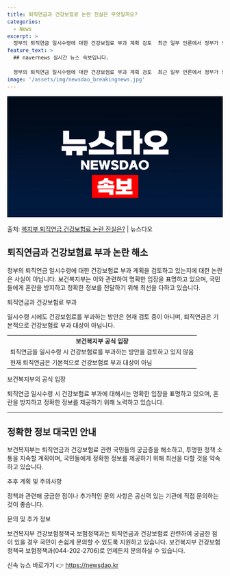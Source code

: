 ```yaml
---
title: 퇴직연금과 건강보험료 논란 진실은 무엇일까요?
categories:
  - News
excerpt: >
  정부의 퇴직연금 일시수령에 대한 건강보험료 부과 계획 검토  최근 일부 언론에서 정부가 퇴직연금을 한 번에 …
feature_text: >
  ## navernews 실시간 뉴스 속보입니다.

  정부의 퇴직연금 일시수령에 대한 건강보험료 부과 계획 검토  최근 일부 언론에서 정부가 퇴직연금을 한 번에 …
image: '/assets/img/newsdao_breakingnews.jpg'
---
```


![뉴스다오 속보](/assets/img/newsdao_breakingnews.jpg)

<p>출처: <a href="https://newsdao.kr/4449" rel="dofollow">복지부 퇴직연금 건강보험료 논란 진실은?</a> | 뉴스다오</p>

<h2 data-ke-size="size26">퇴직연금과 건강보험료 부과 논란 해소</h2>
정부의 퇴직연금 일시수령에 대한 건강보험료 부과 계획을 검토하고 있는지에 대한 논란은 사실이 아닙니다. 보건복지부는 이와 관련하여 명확한 입장을 표명하고 있으며, 국민들에게 혼란을 방지하고 정확한 정보를 전달하기 위해 최선을 다하고 있습니다.

<p data-ke-size="size16">퇴직연금과 건강보험료 부과</p>
일시수령 시에도 건강보험료를 부과하는 방안은 현재 검토 중이 아니며, 퇴직연금은 기본적으로 건강보험료 부과 대상이 아닙니다.

<table>
	<tr>
		<td style="text-align: center; height: 17px;"><b>보건복지부 공식 입장</b></td>
	</tr>
	<tr>
		<td>퇴직연금을 일시수령 시 건강보험료를 부과하는 방안을 검토하고 있지 않음</td>
	</tr>
	<tr>
		<td>현재 퇴직연금은 기본적으로 건강보험료 부과 대상이 아님</td>
	</tr>
</table>

<p data-ke-size="size16">보건복지부의 공식 입장</p>
퇴직연금 일시수령 시 건강보험료 부과에 대해서는 명확한 입장을 표명하고 있으며, 혼란을 방지하고 정확한 정보를 제공하기 위해 노력하고 있습니다.

<hr>

<h2 data-ke-size="size26">정확한 정보 대국민 안내</h2>
보건복지부는 퇴직연금과 건강보험료 관련 국민들의 궁금증을 해소하고, 투명한 정책 소통을 지속할 계획이며, 국민들에게 정확한 정보를 제공하기 위해 최선을 다할 것을 약속하고 있습니다.

<p data-ke-size="size16">추후 계획 및 주의사항</p>
정책과 관련해 궁금한 점이나 추가적인 문의 사항은 공신력 있는 기관에 직접 문의하는 것이 좋습니다.

<p data-ke-size="size16">문의 및 추가 정보</p>
보건복지부 건강보험정책국 보험정책과는 퇴직연금과 건강보험료 관련하여 궁금한 점이 있을 경우 국민이 손쉽게 문의할 수 있도록 지원하고 있습니다. 보건복지부 건강보험정책국 보험정책과(044-202-2706)로 언제든지 문의하실 수 있습니다. 

신속 뉴스 바로가기 👉 <a href="https://newsdao.kr" rel="dofollow">https://newsdao.kr</a>


